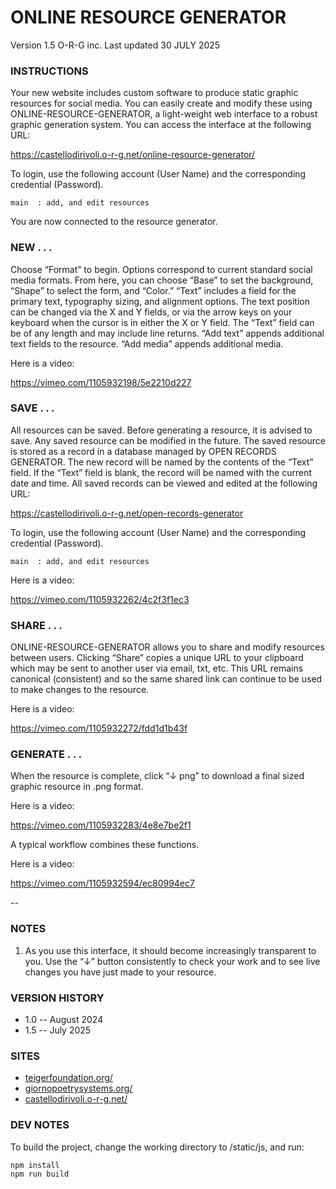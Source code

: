 # ONLINE RESOURCE GENERATOR
Version 1.5
O-R-G inc. 
Last updated 30 JULY 2025

### INSTRUCTIONS

Your new website includes custom software to produce static <!--and animated --> graphic resources for social media. You can easily create and modify these using ONLINE-RESOURCE-GENERATOR, a light-weight web interface to a robust graphic generation system. You can access the interface at the following URL:

https://castellodirivoli.o-r-g.net/online-resource-generator/

To login, use the following account (User Name) and the corresponding credential (Password).

	main  : add, and edit resources

You are now connected to the resource generator. 

### NEW . . .

Choose “Format” to begin. Options correspond to current standard social media formats. <!-- This applies to both static and animated graphics.--> From here, you can choose “Base” to set the background, “Shape” to select the form, and “Color.” <!--“Animation”  set to any option except “None” will produce an animated graphic. --> “Text” includes a field for the primary text, typography sizing, and alignment options. The text position can be changed via the X and Y fields, or via the arrow keys on your keyboard when the cursor is in either the X or Y field. The “Text” field can be of any length and may include line returns. “Add text” appends additional text fields to the resource. “Add media” appends additional media. 

Here is a video:

https://vimeo.com/1105932198/5e2210d227

### SAVE . . .

All resources can be saved. Before generating a resource, it is advised to save. Any saved resource can be modified in the future. The saved resource is stored as a record in a database managed by OPEN RECORDS GENERATOR. The new record will be named by the contents of the “Text” field. If the “Text” field is blank, the record will be named with the current date and time. All saved records can be viewed and edited at the following URL:

https://castellodirivoli.o-r-g.net/open-records-generator

To login, use the following account (User Name) and the corresponding credential (Password).

	main  : add, and edit resources

Here is a video:

https://vimeo.com/1105932262/4c2f3f1ec3

### SHARE . . .

ONLINE-RESOURCE-GENERATOR allows you to share and modify resources between users. Clicking “Share” copies a unique URL to your clipboard which may be sent to another user via email, txt, etc. This URL remains canonical (consistent) and so the same shared link can continue to be used to make changes to the resource.

Here is a video:

https://vimeo.com/1105932272/fdd1d1b43f

### GENERATE . . .

When the resource is complete, click “↓ png” <!-- or ↓ mp4 --> to download a final sized graphic resource in .png <!-- or .mp4 --> format.

Here is a video:

https://vimeo.com/1105932283/4e8e7be2f1

A typical workflow combines these functions. 

Here is a video:

https://vimeo.com/1105932594/ec80994ec7

--

### NOTES

1. As you use this interface, it should become increasingly transparent to you. Use the “↓” button consistently to check your work and to see live changes you have just made to your resource.

### VERSION HISTORY
+ 1.0 -- August 2024
+ 1.5 -- July 2025

### SITES
+ [teigerfoundation.org/](http://teigerfoundation.org/)
+ [giornopoetrysystems.org/](http://giornopoetrysystems.org/)
+ [castellodirivoli.o-r-g.net/](https://castellodirivoli.o-r-g.net)

### DEV NOTES

To build the project, change the working directory to /static/js, and run:

```bash
npm install
npm run build
```